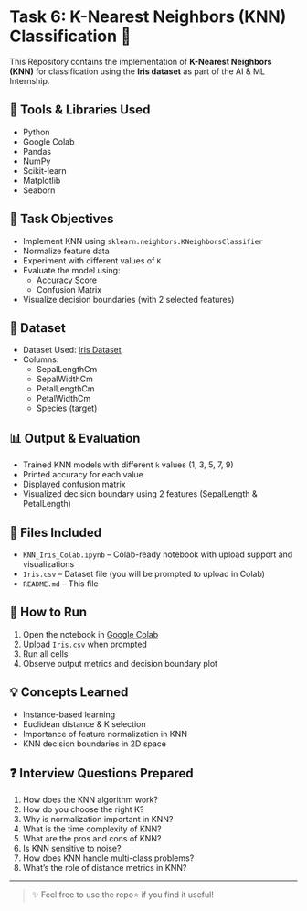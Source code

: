 # Task 6: K-Nearest Neighbors (KNN) Classification 🌸

This Repository contains the implementation of **K-Nearest Neighbors (KNN)** for classification using the **Iris dataset** as part of the AI & ML Internship.

## 🔧 Tools & Libraries Used

- Python
- Google Colab
- Pandas
- NumPy
- Scikit-learn
- Matplotlib
- Seaborn

## 📌 Task Objectives

- Implement KNN using `sklearn.neighbors.KNeighborsClassifier`
- Normalize feature data
- Experiment with different values of `K`
- Evaluate the model using:
  - Accuracy Score
  - Confusion Matrix
- Visualize decision boundaries (with 2 selected features)

## 📂 Dataset

- Dataset Used: [Iris Dataset](https://www.kaggle.com/datasets/uciml/iris)
- Columns:
  - SepalLengthCm
  - SepalWidthCm
  - PetalLengthCm
  - PetalWidthCm
  - Species (target)

## 📊 Output & Evaluation

- Trained KNN models with different `k` values (1, 3, 5, 7, 9)
- Printed accuracy for each value
- Displayed confusion matrix
- Visualized decision boundary using 2 features (SepalLength & PetalLength)

## 📁 Files Included

- `KNN_Iris_Colab.ipynb` – Colab-ready notebook with upload support and visualizations
- `Iris.csv` – Dataset file (you will be prompted to upload in Colab)
- `README.md` – This file

## 🚀 How to Run

1. Open the notebook in [Google Colab](https://colab.research.google.com/)
2. Upload `Iris.csv` when prompted
3. Run all cells
4. Observe output metrics and decision boundary plot

## 💡 Concepts Learned

- Instance-based learning
- Euclidean distance & K selection
- Importance of feature normalization in KNN
- KNN decision boundaries in 2D space

## ❓ Interview Questions Prepared

1. How does the KNN algorithm work?
2. How do you choose the right K?
3. Why is normalization important in KNN?
4. What is the time complexity of KNN?
5. What are the pros and cons of KNN?
6. Is KNN sensitive to noise?
7. How does KNN handle multi-class problems?
8. What’s the role of distance metrics in KNN?


---

> ✨ Feel free to  use the repo⭐ if you find it useful!
